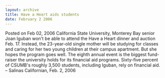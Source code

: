 ```yaml
---
layout: archive
title: Have a Heart aids students
date: February 2 2006
---
```





<span class="date">Posted on Feb 02, 2006    </span>
California State University, Monterey Bay senior Joan Iguban won&apos;t
be able to attend the Have a Heart dinner and auction Feb. 17.
Instead, the 23-year-old single mother will be studying for classes
and caring for her two young children at their campus apartment.
But she hopes the program goes well. The eighth annual event is the
biggest fund-raiser the university holds for its financial aid
programs. Sixty-five percent of CSUMB&apos;s roughly 3,500 students,
including Iguban, rely on financial aid.<br>
&#x2013; Salinas Californian, Feb. 2, 2006<br/></br>




